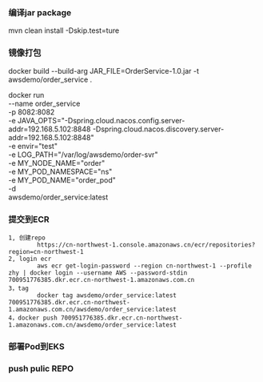 

### 编译jar package
mvn clean install -Dskip.test=ture

### 镜像打包
docker build --build-arg JAR_FILE=OrderService-1.0.jar -t awsdemo/order_service .

docker run \
    --name order_service \
    -p 8082:8082 \
    -e JAVA_OPTS="-Dspring.cloud.nacos.config.server-addr=192.168.5.102:8848 -Dspring.cloud.nacos.discovery.server-addr=192.168.5.102:8848" \
    -e envir="test" \
    -e LOG_PATH="/var/log/awsdemo/order-svr" \
    -e MY_NODE_NAME="order" \
    -e MY_POD_NAMESPACE="ns" \
    -e MY_POD_NAME="order_pod" \
    -d \
    awsdemo/order_service:latest

### 提交到ECR
    1, 创建repo
            https://cn-northwest-1.console.amazonaws.cn/ecr/repositories?region=cn-northwest-1
    2, login ecr 
            aws ecr get-login-password --region cn-northwest-1 --profile zhy | docker login --username AWS --password-stdin 700951776385.dkr.ecr.cn-northwest-1.amazonaws.com.cn
    3，tag  
            docker tag awsdemo/order_service:latest 700951776385.dkr.ecr.cn-northwest-1.amazonaws.com.cn/awsdemo/order_service:latest
    4，docker push 700951776385.dkr.ecr.cn-northwest-1.amazonaws.com.cn/awsdemo/order_service:latest
    
### 部署Pod到EKS


### push pulic REPO
    

